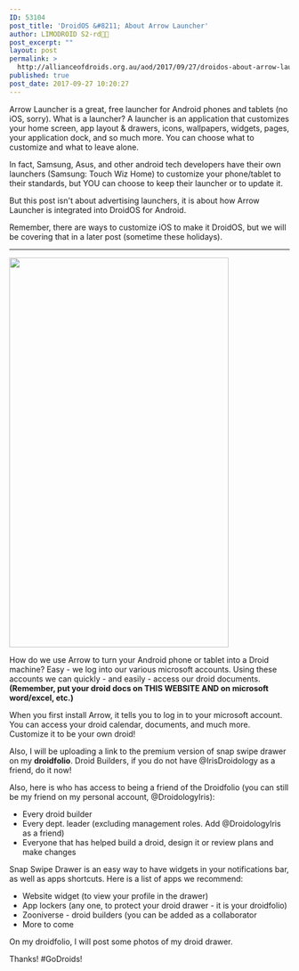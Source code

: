 ```yaml
---
ID: 53104
post_title: 'DroidOS &#8211; About Arrow Launcher'
author: LIMODROID S2-rd🔭🔬
post_excerpt: ""
layout: post
permalink: >
  http://allianceofdroids.org.au/aod/2017/09/27/droidos-about-arrow-launcher/
published: true
post_date: 2017-09-27 10:20:27
---
```

Arrow Launcher is a great, free launcher for Android phones and tablets (no iOS, sorry). What is a launcher? A launcher is an application that customizes your home screen, app layout &amp; drawers, icons, wallpapers, widgets, pages, your application dock, and so much more. You can choose what to customize and what to leave alone.

In fact, Samsung, Asus, and other android tech developers have their own launchers (Samsung: Touch Wiz Home) to customize your phone/tablet to their standards, but YOU can choose to keep their launcher or to update it.

But this post isn't about advertising launchers, it is about how Arrow Launcher is integrated into DroidOS for Android.

Remember, there are ways to customize iOS to make it DroidOS, but we will be covering that in a later post (sometime these holidays).

<hr />

<img class="aligncenter wp-image-53106 size-full" src="http://allianceofdroids.org.au/wp-content/uploads/2017/09/home.jpg" alt="" width="394" height="700" />

How do we use Arrow to turn your Android phone or tablet into a Droid machine? Easy - we log into our various microsoft accounts. Using these accounts we can quickly - and easily - access our droid documents. <strong>(Remember, put your droid docs on THIS WEBSITE AND on microsoft word/excel, etc.)</strong>

When you first install Arrow, it tells you to log in to your microsoft account. You can access your droid calendar, documents, and much more. Customize it to be your own droid!

Also, I will be uploading a link to the premium version of snap swipe drawer on my <strong>droidfolio</strong>. Droid Builders, if you do not have @IrisDroidology as a friend, do it now!

Also, here is who has access to being a friend of the Droidfolio (you can still be my friend on my personal account, @DroidologyIris):
<ul>
 	<li>Every droid builder</li>
 	<li>Every dept. leader (excluding management roles. Add @DroidologyIris as a friend)</li>
 	<li>Everyone that has helped build a droid, design it or review plans and make changes</li>
</ul>
Snap Swipe Drawer is an easy way to have widgets in your notifications bar, as well as apps shortcuts. Here is a list of apps we recommend:
<ul>
 	<li>Website widget (to view your profile in the drawer)</li>
 	<li>App lockers (any one, to protect your droid drawer - it is your droidfolio)</li>
 	<li>Zooniverse - droid builders (you can be added as a collaborator</li>
 	<li>More to come</li>
</ul>
On my droidfolio, I will post some photos of my droid drawer.

Thanks! #GoDroids!
